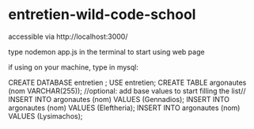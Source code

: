 # entretien-wild-code-school
accessible via http://localhost:3000/

type nodemon app.js in the terminal to start using web page

if using on your machine, type in mysql:

CREATE DATABASE entretien ;
USE entretien;
CREATE TABLE argonautes (nom VARCHAR(255));
//optional: add base values to start filling the list//
  INSERT INTO argonautes (nom) VALUES (Gennadios);
  INSERT INTO argonautes (nom) VALUES (Eleftheria);
  INSERT INTO argonautes (nom) VALUES (Lysimachos);
